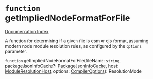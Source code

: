 # `function` getImpliedNodeFormatForFile

[Documentation Index](../README.md)

A function for determining if a given file is esm or cjs format, assuming modern node module resolution rules, as configured by the
`options` parameter.

`function` getImpliedNodeFormatForFile(fileName: `string`, packageJsonInfoCache?: [PackageJsonInfoCache](../private.interface.PackageJsonInfoCache/README.md), host: [ModuleResolutionHost](../private.interface.ModuleResolutionHost/README.md), options: [CompilerOptions](../private.interface.CompilerOptions/README.md)): ResolutionMode